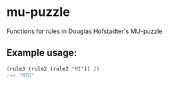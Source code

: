 # mu-puzzle
Functions for rules in Douglas Hofstadter's MU-puzzle

## Example usage:

```clojure
(rule3 (rule2 (rule2 "MI")) 2)
;=> "MIU"
```
